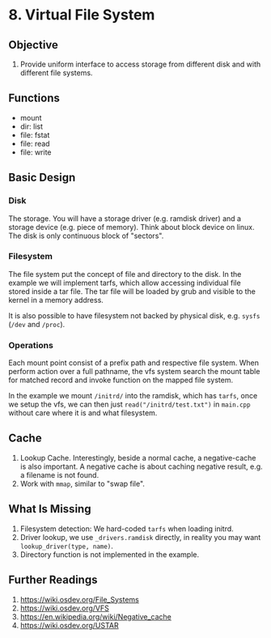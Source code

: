 # 8. Virtual File System

## Objective
1. Provide uniform interface to access storage from different disk and with different file systems.

## Functions
- mount
- dir: list
- file: fstat
- file: read
- file: write

## Basic Design

### Disk
The storage. You will have a storage driver (e.g. ramdisk driver) and a storage device (e.g. piece of memory). Think
about block device on linux. The disk is only continuous block of "sectors".

### Filesystem
The file system put the concept of file and directory to the disk. In the example we will implement tarfs, which
allow accessing individual file stored inside a tar file. The tar file will be loaded by grub and visible to the kernel
in a memory address.

It is also possible to have filesystem not backed by physical disk, e.g. `sysfs` (`/dev` and `/proc`).

### Operations
Each mount point consist of a prefix path and respective file system. When perform action over a full pathname,
the vfs system search the mount table for matched record and invoke function on the mapped file system.

In the example we mount `/initrd/` into the ramdisk, which has `tarfs`, once we setup the vfs, we can then just
`read("/initrd/test.txt")` in `main.cpp` without care where it is and what filesystem.

## Cache
1. Lookup Cache. Interestingly, beside a normal cache, a negative-cache is also important. A negative cache is about caching negative result, e.g. a filename is not found.
2. Work with `mmap`, similar to "swap file".

## What Is Missing
1. Filesystem detection: We hard-coded `tarfs` when loading initrd.
2. Driver lookup, we use `_drivers.ramdisk` directly, in reality you may want `lookup_driver(type, name)`.
3. Directory function is not implemented in the example.

## Further Readings
1. https://wiki.osdev.org/File_Systems
2. https://wiki.osdev.org/VFS
3. https://en.wikipedia.org/wiki/Negative_cache
4. https://wiki.osdev.org/USTAR
